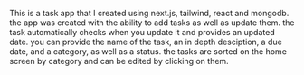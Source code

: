 This is a task app that I created using next.js, tailwind, react and mongodb. the app was created with the ability to add tasks as well as update them. the task automatically checks when you update it and provides an updated date. you can provide the name of the task, an in depth desciption, a due date, and a category, as well as a status. the tasks are sorted on the home screen by category and can be edited by clicking on them. 

